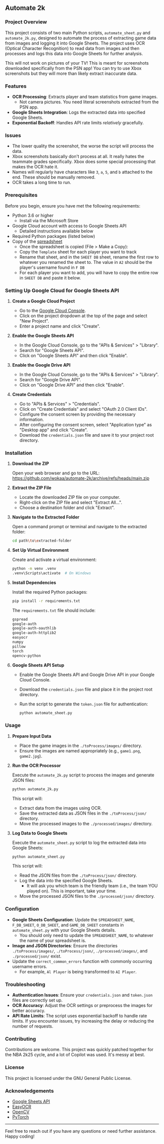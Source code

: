 ## Automate 2k

### Project Overview

This project consists of two main Python scripts, `automate_sheet.py` and `automate_2k.py`, designed to automate the process of extracting game data from images and logging it into Google Sheets. The project uses OCR (Optical Character Recognition) to read data from images and then processes and logs this data into Google Sheets for further analysis.

This will not work on pictures of your TV! This is meant for screenshots downloaded specifically from the PSN app! You can try to use Xbox screenshots but they will more than likely extract inaccurate data.

### Features

- **OCR Processing**: Extracts player and team statistics from game images.
  - Not camera pictures. You need literal screenshots extracted from the PSN app.
- **Google Sheets Integration**: Logs the extracted data into specified Google Sheets.
- **Exponential Backoff**: Handles API rate limits *relatively* gracefully.

### Issues

- The lower quality the screenshot, the worse the script will process the data. 
- Xbox screenshots basically don't process at all. It really hates the teammate grades specifically. Xbox does some special processing that makes the OCR hate it.
- Names will regularly have characters like `3`, `a`, `5`, and `b` attached to the end. These should be manually removed.
- OCR takes a long time to run.

### Prerequisites

Before you begin, ensure you have met the following requirements:

- Python 3.6 or higher
  - Install via the Microsoft Store
- Google Cloud account with access to Google Sheets API
  - Detailed instructions available below
- Required Python packages (listed below)
- Copy of the [spreadsheet](https://docs.google.com/spreadsheets/d/1BdKratD66zybUj2ncnw_ySrfJcnXbnq1eHe51ljUK7k/edit?gid=0#gid=0)
  - Once the spreadsheet is copied (File > Make a Copy):
  - Copy the `Template` sheet for each player you want to track
  - Rename that sheet, and in the `SHEET DB` sheet, rename the first row to whatever you renamed the sheet to. The value in `A2` should be the player's username found in `F DB`
  - For each player you want to add, you will have to copy the entire row in `SHEET DB` and paste it below.

### Setting Up Google Cloud for Google Sheets API

1. **Create a Google Cloud Project**

   - Go to the [Google Cloud Console](https://console.cloud.google.com/).
   - Click on the project dropdown at the top of the page and select "New Project".
   - Enter a project name and click "Create".

2. **Enable the Google Sheets API**

   - In the Google Cloud Console, go to the "APIs & Services" > "Library".
   - Search for "Google Sheets API".
   - Click on "Google Sheets API" and then click "Enable".

3. **Enable the Google Drive API**

   - In the Google Cloud Console, go to the "APIs & Services" > "Library".
   - Search for "Google Drive API".
   - Click on "Google Drive API" and then click "Enable".

4. **Create Credentials**

   - Go to "APIs & Services" > "Credentials".
   - Click on "Create Credentials" and select "OAuth 2.0 Client IDs".
   - Configure the consent screen by providing the necessary information.
   - After configuring the consent screen, select "Application type" as "Desktop app" and click "Create".
   - Download the `credentials.json` file and save it to your project root directory.

### Installation

1. **Download the ZIP**

   Open your web browser and go to the URL: https://github.com/wokaa/automate-2k/archive/refs/heads/main.zip

2. **Extract the ZIP File**

   - Locate the downloaded ZIP file on your computer.
   - Right-click on the ZIP file and select "Extract All...".
   - Choose a destination folder and click "Extract".

3. **Navigate to the Extracted Folder**

   Open a command prompt or terminal and navigate to the extracted folder:
   ```sh
   cd path\to\extracted-folder
   ```

4. **Set Up Virtual Environment**

   Create and activate a virtual environment:

   ```sh
   python -m venv .venv
   .venv\Scripts\activate  # On Windows
   ```

5. **Install Dependencies**

   Install the required Python packages:

   ```sh
   pip install -r requirements.txt
   ```

   The `requirements.txt` file should include:

   ```txt
   gspread
   google-auth
   google-auth-oauthlib
   google-auth-httplib2
   easyocr
   numpy
   pillow
   torch
   opencv-python
   ```

6. **Google Sheets API Setup**

   - Enable the Google Sheets API and Google Drive API in your Google Cloud Console.
   - Download the `credentials.json` file and place it in the project root directory.
   - Run the script to generate the `token.json` file for authentication:

     ```sh
     python automate_sheet.py
     ```

### Usage

1. **Prepare Input Data**

   - Place the game images in the `./toProcess/images/` directory.
   - Ensure the images are named appropriately (e.g., `game1.png`, `game2.jpg`).

2. **Run the OCR Processor**

   Execute the `automate_2k.py` script to process the images and generate JSON files:

   ```sh
   python automate_2k.py
   ```

   This script will:
   - Extract data from the images using OCR.
   - Save the extracted data as JSON files in the `./toProcess/json/` directory.
   - Move the processed images to the `./processed/images/` directory.

3. **Log Data to Google Sheets**

   Execute the `automate_sheet.py` script to log the extracted data into Google Sheets:

   ```sh
   python automate_sheet.py
   ```

   This script will:
   - Read the JSON files from the `./toProcess/json/` directory.
   - Log the data into the specified Google Sheets.
     - It will ask you which team is the friendly team (i.e., the team YOU played on). This is important, take your time.
   - Move the processed JSON files to the `./processed/json/` directory.

### Configuration

- **Google Sheets Configuration**: Update the `SPREADSHEET_NAME`, `F_DB_SHEET`, `O_DB_SHEET`, and `GAME_DB_SHEET` constants in `automate_sheet.py` with your Google Sheets details.
  - You should only need to update the `SPREADSHEET_NAME`, to whatever the name of your spreadsheet is.
- **Image and JSON Directories**: Ensure the directories `./toProcess/images/`, `./toProcess/json/`, `./processed/images/`, and `./processed/json/` exist.
- Update the `correct_common_errors` function with commonly occurring username errors.
  - For example, `Al Player` is being transformed to `AI Player`.

### Troubleshooting

- **Authentication Issues**: Ensure your `credentials.json` and `token.json` files are correctly set up.
- **OCR Accuracy**: Adjust the OCR settings or preprocess the images for better accuracy.
- **API Rate Limits**: The script uses exponential backoff to handle rate limits. If you encounter issues, try increasing the delay or reducing the number of requests.

### Contributing

Contributions are welcome. This project was quickly patched together for the NBA 2k25 cycle, and a lot of Copilot was used. It's messy at best.

### License

This project is licensed under the GNU General Public License.

### Acknowledgements

- [Google Sheets API](https://developers.google.com/sheets/api)
- [EasyOCR](https://github.com/JaidedAI/EasyOCR)
- [OpenCV](https://opencv.org/)
- [PyTorch](https://pytorch.org/)

---

Feel free to reach out if you have any questions or need further assistance. Happy coding!